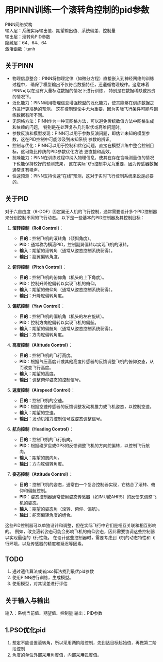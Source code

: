 # 用PINN训练一个滚转角控制的pid参数
PINN网络架构    
输入层：系统实际输出值、期望输出值、系统偏差、控制量  
输出层：滚转角PID参数    
隐藏层：64、64、64    
激活函数：tanh


## 关于PINN
- 物理信息整合：PINN将物理定律（如微分方程）直接嵌入到神经网络的训练过程中，
确保了模型输出不仅符合数据特征，还遵循物理规律。这意味着PINN可以在没有大量标注数据的情况下进行训练，
特别是在数据稀缺或昂贵的情况下。    
- 泛化能力：PINN利用物理信息增强模型的泛化能力，使其能够在训练数据之外进行更准确的预测。
这在控制理论中尤为重要，因为实际飞行条件可能与训练数据有所不同。
- 无网格方法：PINN作为一种无网格方法，可以避免传统数值方法中网格生成和依赖的问题，
特别是在处理复杂几何形状或高维问题时。
- 参数反演和模型发现：PINN可以用于参数反演问题，即估计未知的模型参数，这在PID控制中可能涉及到未知系统
参数的辨识。
- 控制与优化：PINN可以用于控制和优化问题，直接在模型训练中整合控制目标，这可能比传统的PID参数优化方法
更直接和高效。
- 抗噪能力：PINN在训练过程中纳入物理信息，使其在存在含噪测量值的情况下也能保持较好的预测效果，
这在实际飞行控制中尤为重要，因为传感器数据通常含有噪声。
- 快速预测：PINN支持快速“在线”预测，这对于实时飞行控制系统来说是必要的。

## 关于PID
对于六自由度（6-DOF）固定翼无人机的飞行控制，通常需要设计多个PID控制器来分别控制不同的飞行动态。
以下是一些基本的PID控制器及其控制目标：
1. **滚转控制（Roll Control）**：
   - **目的**：控制飞机的滚转角（倾斜角度）。
   - **PID**：通常称为横滚PID，控制副翼偏转以实现飞机的滚转。
   - **输入**：期望的滚转角（通常从姿态控制系统获得）。
   - **输出**：副翼偏转角度。

2. **俯仰控制（Pitch Control）**：
   - **目的**：控制飞机的俯仰角（机头的上下角度）。
   - **PID**：控制升降舵偏转以实现飞机的俯仰。
   - **输入**：期望的俯仰角（通常从姿态控制系统获得）。
   - **输出**：升降舵偏转角度。

3. **偏航控制（Yaw Control）**：
   - **目的**：控制飞机的偏航角（机头的左右旋转）。
   - **PID**：控制方向舵偏转以实现飞机的偏航。
   - **输入**：期望的偏航角（通常从姿态控制系统获得）。
   - **输出**：方向舵偏转角度。

4. **高度控制（Altitude Control）**：
   - **目的**：控制飞机的飞行高度。
   - **PID**：根据气压高度计或其他高度传感器的反馈调整飞机的俯仰姿态，从而改变飞行高度。
   - **输入**：期望的高度。
   - **输出**：调整俯仰姿态的控制信号。

5. **速度控制（Airspeed Control）**：
   - **目的**：控制飞机的空速。
   - **PID**：根据空速传感器的反馈调整发动机推力或飞机姿态，以控制空速。
   - **输入**：期望的空速。
   - **输出**：发动机推力控制信号或姿态调整信号。

6. **航向控制（Heading Control）**：
   - **目的**：控制飞机的飞行航向。
   - **PID**：根据磁罗盘或GPS的反馈调整飞机的方向舵偏转，以控制飞行航向。
   - **输入**：期望的航向角。
   - **输出**：方向舵偏转角度。

7. **姿态控制（Attitude Control）**：
   - **目的**：控制飞机的姿态，通常由一个复合控制器实现，它结合了滚转、俯仰和偏航控制。
   - **PID**：姿态控制器通常使用姿态传感器（如IMU或AHRS）的反馈来调整飞机的姿态。
   - **输入**：期望的姿态角（滚转、俯仰、偏航）。
   - **输出**：舵面偏转角度的组合。

这些PID控制器可以单独设计和调整，但在实际飞行中它们是相互关联和相互影响的。
例如，改变滚转姿态可能会影响飞机的俯仰姿态，因此需要协调这些控制器以实现最佳的飞行性能。
在设计这些控制器时，需要考虑到飞机的动态特性和飞行环境，以及传感器的精度和延迟等因素。

## TODO
1. 通过遗传算法或者pso算法找到最优pid参数
2. 使用PINN进行训练，生成模型。
3. 使用模型，对其误差进行评估

## 关于输入与输出
 输入：系统当前值、期望值、控制量
 输出：PID参数
 
## 1.PSO优化pid
1. 想定不能设置滚转角，所以采用两阶段控制，先到达目标起始值，再做第二阶段控制
2. 角度的单位外部采用角度值，内部采用弧度值。


